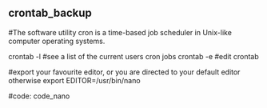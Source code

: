 ## crontab_backup
#The software utility cron is a time-based job scheduler in Unix-like computer operating systems. 

crontab -l #see a list of the current users cron jobs
crontab -e #edit crontab

#export your favourite editor, or you are directed to your default editor otherwise
export EDITOR=/usr/bin/nano

#code: code_nano
